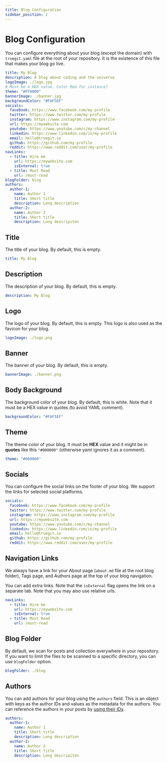 ```yaml
---
title: Blog Configuration
sidebar_position: 2
---
```


# Blog Configuration

You can configure everything about your blog (except the domain) with `truegit.yaml` file at the root of your repository. It is the existence of this file that makes your blog go live.

```yaml title="truegit.yaml"
title: My Blog
description: A blog about coding and the universe
logoImage: ./logo.jpg
# Must be a HEX value. Color Red for instance?
theme: "#FF0000"
bannerImage: ./banner.jpg
backgroundColor: "#FAF5EF"
socials:
  facebook: https://www.facebook.com/my-profile
  twitter: https://www.twitter.com/my-profile
  instagram: https://www.instagram.com/my-profile
  url: https://mywebsite.com
  youtube: https://www.youtube.com/c/my-channel
  linkedin: https://www.linkedin.com/in/my-profile
  email: hello@truegit.io
  github: https://github.com/my-profile
  reddit: https://www.reddit.com/user/my-profile
navLinks:
  - title: Hire me
    url: https://mywebsite.com
    isExternal: true
  - title: Must Read
    url: /must-read
blogFolder: blog
authors:
  author-1:
    name: Author 1
    title: Short title
    description: Long description
  author-2:
    name: Author 2
    title: Short title
    description: Long descripiton
```

## Title

The title of your blog. By default, this is empty.

```yaml
title: My Blog
```

## Description

The description of your blog. By default, this is empty.

```yaml
description: My Blog
```

## Logo

The logo of your blog. By default, this is empty. This logo is also used as the favicon for your blog.

```yaml
logoImage: ./logo.png
```

## Banner

The banner of your blog. By default, this is empty.

```yaml
bannerImage: ./banner.png
```

## Body Background

The background color of your blog. By default, this is white. Note that it must be a HEX value in quotes (to avoid YAML comment).

```yaml
backgroundColor: "#FAF5EF"
```

## Theme

The theme color of your blog. It must be **HEX** value and it might be in **quotes** like this `"#000000"` (otherwise yaml ignores it as a comment).

```yaml
theme: "#000000"
```

## Socials

You can configure the social links on the footer of your blog. We support the links for selected social platforms.

```yaml
socials:
  facebook: https://www.facebook.com/my-profile
  twitter: https://www.twitter.com/my-profile
  instagram: https://www.instagram.com/my-profile
  url: https://mywebsite.com
  youtube: https://www.youtube.com/c/my-channel
  linkedin: https://www.linkedin.com/in/my-profile
  email: hello@truegit.io
  github: https://github.com/my-profile
  reddit: https://www.reddit.com/user/my-profile
```

## Navigation Links

We always have a link for your About page (`about.md` file at the root blog folder), Tags page, and Authors page at the top of your blog navigation.

You can add extra links. Note that the `isExternal` flag opens the link on a separate tab. Note that you may also use relative urls.

```yaml
navLinks:
  - title: Hire me
    url: https://mywebsite.com
    isExternal: true
  - title: Must Read
    url: /must-read
```

## Blog Folder

By default, we scan for posts and collection everywhere in your repository. If you want to limit the files to be scanned to a specific directory, you can use `blogFolder` option.

```yaml
blogFolder: ./blog
```

## Authors

You can add authors for your blog using the `authors` field. This is an object with keys as the author IDs and values as the metadata for the authors. You can reference the authors in your posts by [using their IDs](/docs/post#authors).

```yaml
authors:
  author-1:
    name: Author 1
    title: Short title
    description: Long description
  author-2:
    name: Author 2
    title: Short title
    description: Long descripiton
```
